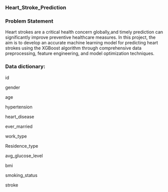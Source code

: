 ### Heart_Stroke_Prediction
### Problem Statement
Heart strokes are a critical health concern globally,and timely prediction can significantly improve preventive healthcare measures.
In this project, the aim is to develop an accurate machine learning model for predicting heart strokes using the XGBoost algorithm through comprehensive data preprocessing, feature engineering,
and model optimization techniques.

### Data dictionary:
id	

gender	

age	

hypertension

heart_disease	

ever_married	

work_type	

Residence_type	

avg_glucose_level	

bmi	

smoking_status	

stroke
